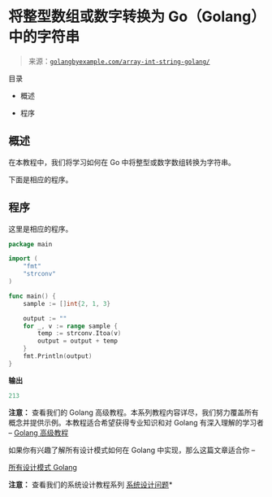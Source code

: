 <!--yml

分类：未分类

日期：2024-10-13 06:52:48

-->

# 将整型数组或数字转换为 Go（Golang）中的字符串

> 来源：[`golangbyexample.com/array-int-string-golang/`](https://golangbyexample.com/array-int-string-golang/)

目录

+   概述

+   程序

## **概述**

在本教程中，我们将学习如何在 Go 中将整型或数字数组转换为字符串。

下面是相应的程序。

## **程序**

这里是相应的程序。

```go
package main

import (
	"fmt"
	"strconv"
)

func main() {
	sample := []int{2, 1, 3}

	output := ""
	for _, v := range sample {
		temp := strconv.Itoa(v)
		output = output + temp
	}
	fmt.Println(output)
}
```

**输出**

```go
213
```

**注意：** 查看我们的 Golang 高级教程。本系列教程内容详尽，我们努力覆盖所有概念并提供示例。本教程适合希望获得专业知识和对 Golang 有深入理解的学习者 – [Golang 高级教程](https://golangbyexample.com/golang-comprehensive-tutorial/)

如果你有兴趣了解所有设计模式如何在 Golang 中实现，那么这篇文章适合你 –

[所有设计模式 Golang](https://golangbyexample.com/all-design-patterns-golang/)

**注意：** 查看我们的系统设计教程系列 [系统设计问题](https://techbyexample.com/system-design-questions/)*
